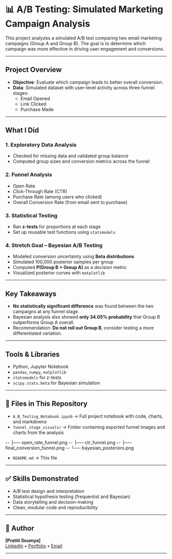 # 📊 A/B Testing: Simulated Marketing Campaign Analysis

This project analyzes a simulated A/B test comparing two email marketing campaigns (Group A and Group B). The goal is to determine which campaign was more effective in driving user engagement and conversions.

---

## Project Overview

- **Objective**: Evaluate which campaign leads to better overall conversion.
- **Data**: Simulated dataset with user-level activity across three funnel stages:
  - Email Opened
  - Link Clicked
  - Purchase Made

---

## What I Did

### 1. Exploratory Data Analysis
- Checked for missing data and validated group balance
- Computed group sizes and conversion metrics across the funnel

### 2. Funnel Analysis
- Open Rate
- Click-Through Rate (CTR)
- Purchase Rate (among users who clicked)
- Overall Conversion Rate (from email sent to purchase)

### 3. Statistical Testing
- Ran **z-tests** for proportions at each stage
- Set up reusable test functions using `statsmodels`

### 4. Stretch Goal – Bayesian A/B Testing
- Modeled conversion uncertainty using **Beta distributions**
- Simulated 100,000 posterior samples per group
- Computed **P(Group B > Group A)** as a decision metric
- Visualized posterior curves with `matplotlib`

---

## Key Takeaways

- **No statistically significant difference** was found between the two campaigns at any funnel stage.
- Bayesian analysis also showed **only 34.05% probability** that Group B outperforms Group A overall.
- Recommendation: **Do not roll out Group B**, consider testing a more differentiated variation.

---

## Tools & Libraries

- Python, Jupyter Notebook
- `pandas`, `numpy`, `matplotlib`
- `statsmodels` for z-tests
- `scipy.stats.beta` for Bayesian simulation

---

## 📁 Files in This Repository

- `A_B_Testing_Notebook.ipynb` → Full project notebook with code, charts, and markdowns
- `funnel_stage_visuals/` → Folder containing exported funnel images and charts from the analysis

--   ├── open_rate_funnel.png
--   ├── ctr_funnel.png
--   ├── final_conversion_funnel.png
--   └── bayesian_posteriors.png
- `README.md` → This file

---

## ✅ Skills Demonstrated

- A/B test design and interpretation
- Statistical hypothesis testing (frequentist and Bayesian)
- Data storytelling and decision-making
- Clean, modular code and reproducibility

---

## 📌 Author

**[Pratiti Soumya]**  
[LinkedIn](https://www.linkedin.com/in/pratiti-soumya/) • [Portfolio](https://www.datascienceportfol.io/prati) • [Email](mailto:pratitisoumya11@outlook.com)

---

